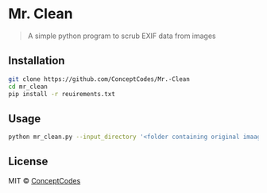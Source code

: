 # Mr. Clean 

> A simple python program to scrub EXIF data from images

## Installation

```sh
git clone https://github.com/ConceptCodes/Mr.-Clean
cd mr_clean
pip install -r reuirements.txt
```

## Usage

```sh
python mr_clean.py --input_directory '<folder containing original imaages' --output_directory '<folder where you want clean images>'
```

## License

MIT © [ConceptCodes](https://conceptcodes.dev)
